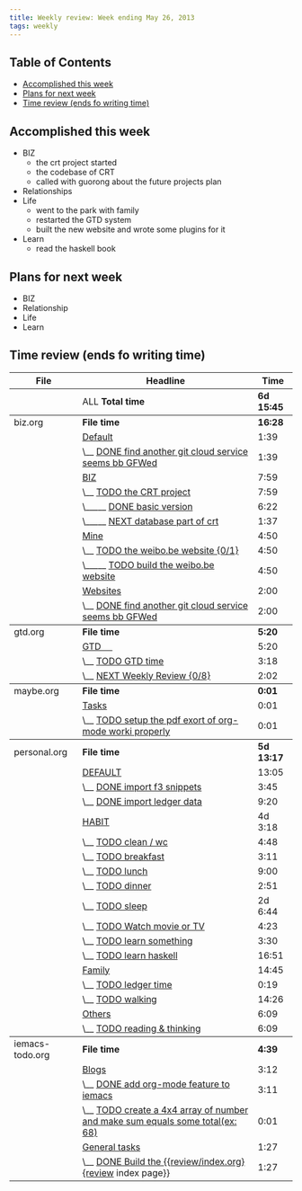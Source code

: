 ```yaml
---
title: Weekly review: Week ending May 26, 2013 
tags: weekly
---
```

<div id="table-of-contents">
<h2>Table of Contents</h2>
<div id="text-table-of-contents">
<ul>
<li><a href="#sec-1">Accomplished  this week</a></li>
<li><a href="#sec-2">Plans for next week</a></li>
<li><a href="#sec-3">Time review (ends fo writing time)</a></li>
</ul>
</div>
</div>


<div id="outline-container-sec-1" class="outline-2">
<h2 id="sec-1">Accomplished  this week</h2>
<div class="outline-text-2" id="text-1">
<ul class="org-ul">
<li>BIZ
<ul class="org-ul">
<li>the crt project started 
</li>
<li>the codebase of CRT
</li>
<li>called with guorong about the future projects plan
</li>
</ul>
</li>
<li>Relationships
</li>
<li>Life
<ul class="org-ul">
<li>went to the park with family
</li>
<li>restarted the GTD system  
</li>
<li>built the new website and wrote some plugins for it 
</li>
</ul>
</li>
<li>Learn
<ul class="org-ul">
<li>read the haskell book
</li>
</ul>
</li>
</ul>
</div>
</div>
<div id="outline-container-sec-2" class="outline-2">
<h2 id="sec-2">Plans for next week</h2>
<div class="outline-text-2" id="text-2">
<ul class="org-ul">
<li>BIZ
</li>
<li>Relationship
</li>
<li>Life
</li>
<li>Learn
</li>
</ul>
</div>
</div>
<div id="outline-container-sec-3" class="outline-2">
<h2 id="sec-3">Time review (ends fo writing time)</h2>
<div class="outline-text-2" id="text-3">
<table>


<colgroup>
<col  class="left">

<col  class="left">

<col  class="right">
</colgroup>
<thead>
<tr>
<th scope="col" class="left">File</th>
<th scope="col" class="left">Headline</th>
<th scope="col" class="right">Time</th>
</tr>
</thead>
<tbody>
<tr>
<td class="left">&#xa0;</td>
<td class="left">ALL <b>Total time</b></td>
<td class="right"><b>6d 15:45</b></td>
</tr>
</tbody>
<tbody>
<tr>
<td class="left">biz.org</td>
<td class="left"><b>File time</b></td>
<td class="right"><b>16:28</b></td>
</tr>

<tr>
<td class="left">&#xa0;</td>
<td class="left"><a href="file:///home/eggcaker/.org-files/biz.md">Default</a></td>
<td class="right">1:39</td>
</tr>

<tr>
<td class="left">&#xa0;</td>
<td class="left">\__ <a href="file:///home/eggcaker/.org-files/biz.md">DONE find another git cloud service seems bb GFWed</a></td>
<td class="right">1:39</td>
</tr>

<tr>
<td class="left">&#xa0;</td>
<td class="left"><a href="file:///home/eggcaker/.org-files/biz.md">BIZ</a></td>
<td class="right">7:59</td>
</tr>

<tr>
<td class="left">&#xa0;</td>
<td class="left">\__ <a href="file:///home/eggcaker/.org-files/biz.md">TODO the CRT project</a></td>
<td class="right">7:59</td>
</tr>

<tr>
<td class="left">&#xa0;</td>
<td class="left">\_____ <a href="file:///home/eggcaker/.org-files/biz.md">DONE basic version</a></td>
<td class="right">6:22</td>
</tr>

<tr>
<td class="left">&#xa0;</td>
<td class="left">\_____ <a href="file:///home/eggcaker/.org-files/biz.md">NEXT database part of crt</a></td>
<td class="right">1:37</td>
</tr>

<tr>
<td class="left">&#xa0;</td>
<td class="left"><a href="file:///home/eggcaker/.org-files/biz.md">Mine</a></td>
<td class="right">4:50</td>
</tr>

<tr>
<td class="left">&#xa0;</td>
<td class="left">\__ <a href="file:///home/eggcaker/.org-files/biz.md">TODO the weibo.be website {0/1}</a></td>
<td class="right">4:50</td>
</tr>

<tr>
<td class="left">&#xa0;</td>
<td class="left">\_____ <a href="file:///home/eggcaker/.org-files/biz.md">TODO build the weibo.be website</a></td>
<td class="right">4:50</td>
</tr>

<tr>
<td class="left">&#xa0;</td>
<td class="left"><a href="file:///home/eggcaker/.org-files/biz.md">Websites</a></td>
<td class="right">2:00</td>
</tr>

<tr>
<td class="left">&#xa0;</td>
<td class="left">\__ <a href="file:///home/eggcaker/.org-files/biz.md">DONE find another git cloud service seems bb GFWed</a></td>
<td class="right">2:00</td>
</tr>
</tbody>
<tbody>
<tr>
<td class="left">gtd.org</td>
<td class="left"><b>File time</b></td>
<td class="right"><b>5:20</b></td>
</tr>

<tr>
<td class="left">&#xa0;</td>
<td class="left"><a href="file:///home/eggcaker/.org-files/gtd.md">GTD 　</a></td>
<td class="right">5:20</td>
</tr>

<tr>
<td class="left">&#xa0;</td>
<td class="left">\__ <a href="file:///home/eggcaker/.org-files/gtd.md">TODO GTD time</a></td>
<td class="right">3:18</td>
</tr>

<tr>
<td class="left">&#xa0;</td>
<td class="left">\__ <a href="file:///home/eggcaker/.org-files/gtd.md">NEXT Weekly Review {0/8}</a></td>
<td class="right">2:02</td>
</tr>
</tbody>
<tbody>
<tr>
<td class="left">maybe.org</td>
<td class="left"><b>File time</b></td>
<td class="right"><b>0:01</b></td>
</tr>

<tr>
<td class="left">&#xa0;</td>
<td class="left"><a href="file:///home/eggcaker/.org-files/maybe.md">Tasks</a></td>
<td class="right">0:01</td>
</tr>

<tr>
<td class="left">&#xa0;</td>
<td class="left">\__ <a href="file:///home/eggcaker/.org-files/maybe.md">TODO setup the pdf exort of org-mode worki properly</a></td>
<td class="right">0:01</td>
</tr>
</tbody>
<tbody>
<tr>
<td class="left">personal.org</td>
<td class="left"><b>File time</b></td>
<td class="right"><b>5d 13:17</b></td>
</tr>

<tr>
<td class="left">&#xa0;</td>
<td class="left"><a href="file:///home/eggcaker/.org-files/personal.md">DEFAULT</a></td>
<td class="right">13:05</td>
</tr>

<tr>
<td class="left">&#xa0;</td>
<td class="left">\__ <a href="file:///home/eggcaker/.org-files/personal.md">DONE import f3 snippets</a></td>
<td class="right">3:45</td>
</tr>

<tr>
<td class="left">&#xa0;</td>
<td class="left">\__ <a href="file:///home/eggcaker/.org-files/personal.md">DONE import ledger data</a></td>
<td class="right">9:20</td>
</tr>

<tr>
<td class="left">&#xa0;</td>
<td class="left"><a href="file:///home/eggcaker/.org-files/personal.md">HABIT</a></td>
<td class="right">4d 3:18</td>
</tr>

<tr>
<td class="left">&#xa0;</td>
<td class="left">\__ <a href="file:///home/eggcaker/.org-files/personal.md">TODO clean / wc</a></td>
<td class="right">4:48</td>
</tr>

<tr>
<td class="left">&#xa0;</td>
<td class="left">\__ <a href="file:///home/eggcaker/.org-files/personal.md">TODO breakfast</a></td>
<td class="right">3:11</td>
</tr>

<tr>
<td class="left">&#xa0;</td>
<td class="left">\__ <a href="file:///home/eggcaker/.org-files/personal.md">TODO lunch</a></td>
<td class="right">9:00</td>
</tr>

<tr>
<td class="left">&#xa0;</td>
<td class="left">\__ <a href="file:///home/eggcaker/.org-files/personal.md">TODO dinner</a></td>
<td class="right">2:51</td>
</tr>

<tr>
<td class="left">&#xa0;</td>
<td class="left">\__ <a href="file:///home/eggcaker/.org-files/personal.md">TODO sleep</a></td>
<td class="right">2d 6:44</td>
</tr>

<tr>
<td class="left">&#xa0;</td>
<td class="left">\__ <a href="file:///home/eggcaker/.org-files/personal.md">TODO Watch movie or TV</a></td>
<td class="right">4:23</td>
</tr>

<tr>
<td class="left">&#xa0;</td>
<td class="left">\__ <a href="file:///home/eggcaker/.org-files/personal.md">TODO learn something</a></td>
<td class="right">3:30</td>
</tr>

<tr>
<td class="left">&#xa0;</td>
<td class="left">\__ <a href="file:///home/eggcaker/.org-files/personal.md">TODO learn haskell</a></td>
<td class="right">16:51</td>
</tr>

<tr>
<td class="left">&#xa0;</td>
<td class="left"><a href="file:///home/eggcaker/.org-files/personal.md">Family</a></td>
<td class="right">14:45</td>
</tr>

<tr>
<td class="left">&#xa0;</td>
<td class="left">\__ <a href="file:///home/eggcaker/.org-files/personal.md">TODO ledger time</a></td>
<td class="right">0:19</td>
</tr>

<tr>
<td class="left">&#xa0;</td>
<td class="left">\__ <a href="file:///home/eggcaker/.org-files/personal.md">TODO walking</a></td>
<td class="right">14:26</td>
</tr>

<tr>
<td class="left">&#xa0;</td>
<td class="left"><a href="file:///home/eggcaker/.org-files/personal.md">Others</a></td>
<td class="right">6:09</td>
</tr>

<tr>
<td class="left">&#xa0;</td>
<td class="left">\__ <a href="file:///home/eggcaker/.org-files/personal.md">TODO reading &amp; thinking</a></td>
<td class="right">6:09</td>
</tr>
</tbody>
<tbody>
<tr>
<td class="left">iemacs-todo.org</td>
<td class="left"><b>File time</b></td>
<td class="right"><b>4:39</b></td>
</tr>

<tr>
<td class="left">&#xa0;</td>
<td class="left"><a href="file:///home/eggcaker/src/personal/iemacs.com/iemacs-todo.md">Blogs</a></td>
<td class="right">3:12</td>
</tr>

<tr>
<td class="left">&#xa0;</td>
<td class="left">\__ <a href="file:///home/eggcaker/src/personal/iemacs.com/iemacs-todo.md">DONE add org-mode feature to iemacs</a></td>
<td class="right">3:11</td>
</tr>

<tr>
<td class="left">&#xa0;</td>
<td class="left">\__ <a href="file:///home/eggcaker/src/personal/iemacs.com/iemacs-todo.md">TODO create a 4x4 array of number and make sum  equals some total(ex: 68)</a></td>
<td class="right">0:01</td>
</tr>

<tr>
<td class="left">&#xa0;</td>
<td class="left"><a href="file:///home/eggcaker/src/personal/iemacs.com/iemacs-todo.md">General tasks</a></td>
<td class="right">1:27</td>
</tr>

<tr>
<td class="left">&#xa0;</td>
<td class="left">\__ <a href="file:///home/eggcaker/src/personal/iemacs.com/iemacs-todo.md">DONE Build the {{<a href="review/index.org}{review">review/index.org}{review</a> index page}}</a></td>
<td class="right">1:27</td>
</tr>
</tbody>
</table>
</div>
</div>

